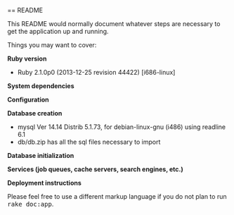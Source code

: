 == README

This README would normally document whatever steps are necessary to get the
application up and running.

Things you may want to cover:

**Ruby version**
- Ruby 2.1.0p0 (2013-12-25 revision 44422) [i686-linux]

**System dependencies**

**Configuration**

**Database creation**
- mysql  Ver 14.14 Distrib 5.1.73, for debian-linux-gnu (i486) using readline 6.1
- db/db.zip has all the sql files necessary to import

**Database initialization**

**Services (job queues, cache servers, search engines, etc.)**

**Deployment instructions**



Please feel free to use a different markup language if you do not plan to run
<tt>rake doc:app</tt>.
